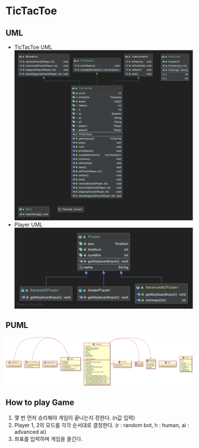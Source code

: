 # TicTacToe
## UML
- TicTacToe UML
![TicTacToeUML](./TicTacToe.png)
- Player UML
![PlayerUML](./player/Package%20player.png)

## PUML
![TicTacToePUML](./TicTacToePuml.png)

## How to play Game
1. 몇 번 먼저 승리해야 게임이 끝나는지 정한다. (n값 입력)
2. Player 1, 2의 모드를 각각 순서대로 결정한다. (r : random bot, h : human, ai : advanced ai)
3. 좌표를 입력하며 게임을 즐긴다.